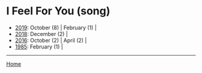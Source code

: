 # I Feel For You (song)

  * [2019](./i-feel-for-you-song-2019.md): 
      October (8) | 
      February (1) | 
  * [2018](./i-feel-for-you-song-2018.md): 
      December (2) | 
  * [2016](./i-feel-for-you-song-2016.md): 
      October (2) | 
      April (2) | 
  * [1985](./i-feel-for-you-song-1985.md): 
      February (1) | 

----

[Home](../)
